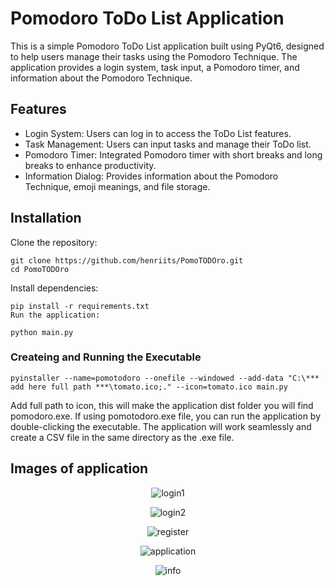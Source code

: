 
# Pomodoro ToDo List Application

This is a simple Pomodoro ToDo List application built using PyQt6, designed to help users manage their tasks using the Pomodoro Technique. The application provides a login system, task input, a Pomodoro timer, and information about the Pomodoro Technique.


## Features

- Login System: Users can log in to access the ToDo List features.
- Task Management: Users can input tasks and manage their ToDo list.
- Pomodoro Timer: Integrated Pomodoro timer with short breaks and long breaks to enhance productivity.
- Information Dialog: Provides information about the Pomodoro Technique, emoji meanings, and file storage.


## Installation

Clone the repository:

```
git clone https://github.com/henriits/PomoTODOro.git
cd PomoTODOro
```
Install dependencies:
```
pip install -r requirements.txt
Run the application:
```
```
python main.py
```

### Createing and Running the Executable
```
pyinstaller --name=pomotodoro --onefile --windowed --add-data "C:\*** add here full path ***\tomato.ico;." --icon=tomato.ico main.py   
```
Add full path to icon, this will make the application dist folder you will find pomodoro.exe. 
If using pomotodoro.exe file, you can run the application by double-clicking the executable. The application will work seamlessly and create a CSV file in the same directory as the .exe file.
## Images of application

<div align="center">

![login1](https://github.com/henriits/PomoTODOro/assets/121551949/8a30964e-ae49-48fa-a448-70cbf94b71aa)


![login2](https://github.com/henriits/PomoTODOro/assets/121551949/29900068-d3ae-4010-837c-211acde99ff9)


![register](https://github.com/henriits/PomoTODOro/assets/121551949/4f1f4e29-1685-4d2a-ad8e-9ad90616fe32)


![application](https://github.com/henriits/PomoTODOro/assets/121551949/c6ec0d14-400e-4e73-bc95-a53522794384)

![info](https://github.com/henriits/PomoTODOro/assets/121551949/32ee405b-6f58-4f75-9d54-62fbb6c317f3)
</div>


